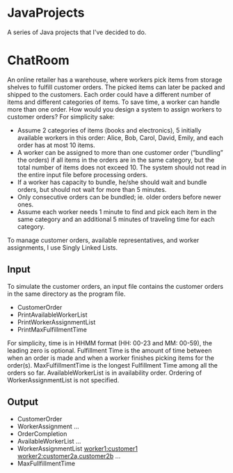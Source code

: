 # JavaProjects
A series of Java projects that I've decided to do.

# ChatRoom
An online retailer has a warehouse, where workers pick items from storage shelves to fulfill customer orders. The picked
items can later be packed and shipped to the customers. Each order could have a different number of items and different
categories of items. To save time, a worker can handle more than one order. How would you design a system to assign
workers to customer orders? For simplicity sake:

* Assume 2 categories of items (books and electronics), 5 initially available workers in this order: Alice, Bob, Carol,
David, Emily, and each order has at most 10 items.
* A worker can be assigned to more than one customer order (“bundling” the orders) if all items in the orders are in the
same category, but the total number of items does not exceed 10. The system should not read in the entire input file
before processing orders.
* If a worker has capacity to bundle, he/she should wait and bundle orders, but should not wait for more than 5 minutes.
* Only consecutive orders can be bundled; ie. older orders before newer ones.
* Assume each worker needs 1 minute to find and pick each item in the same category and an additional 5 minutes of
traveling time for each category.

To manage customer orders, available representatives, and worker assignments, I use Singly Linked Lists.

## Input

To simulate the customer orders, an input file contains the customer orders in the same directory as the program
file.

* CustomerOrder <orderTime> <customer> <numberOfBooks> <numberOfElectronics>
* PrintAvailableWorkerList <printTime>
* PrintWorkerAssignmentList <printTime>
* PrintMaxFulfillmentTime <printTime>

For simplicity, time is in HHMM format (HH: 00-23 and MM: 00-59), the leading zero is optional. Fulfillment Time is the
amount of time between when an order is made and when a worker finishes picking items for the order(s). MaxFulfillmentTime
is the longest Fulfillment Time among all the orders so far. AvailableWorkerList is in availability order. Ordering of
WorkerAssignmentList is not specified.

## Output

* CustomerOrder <orderTime> <customer> <numOfBooks> <numOfElectronics>
* WorkerAssignment <worker> <assignmentTime> <customer1> <customer2> ...
* OrderCompletion <customer> <orderCompletionTime>
* AvailableWorkerList <worker1> <worker2> ...
* WorkerAssignmentList <worker1:customer1> <worker2:customer2a,customer2b> ...
* MaxFullfillmentTime <numberOfMinutes>
